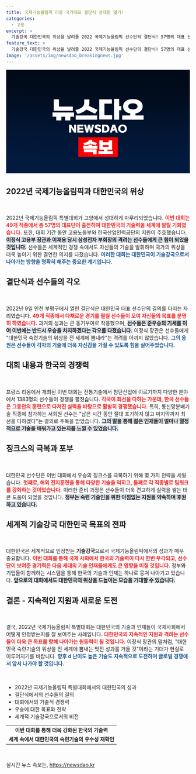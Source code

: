 ```yaml
---
title: 국제기능올림픽 리옹 국가대표 결단식 성대한 열기!
categories:
  - 고용
excerpt: >
  기술강국 대한민국의 위상을 날려줄 2022 국제기능올림픽 선수단의 결단식! 57명의 대표 선수들이 프랑스 리옹에서 세계를 상대로 도전장을 내밀었습니다. 그들의 각오와 포부를 확인해보세요!
feature_text: >
  기술강국 대한민국의 위상을 날려줄 2022 국제기능올림픽 선수단의 결단식! 57명의 대표 선수들이 프랑스 리옹에서 세계를 상대로 도전장을 내밀었습니다. 그들의 각오와 포부를 확인해보세요!
image: '/assets/img/newsdao_breakingnews.jpg'
---
```


<p><img src="/assets/img/newsdao_breakingnews.jpg" alt="flaretime 속보" /></p>

<h2 data-ke-size="size26">2022년 국제기능올림픽과 대한민국의 위상</h2>

<p data-ke-size="size16">&nbsp;</p> 

<p>2022년 국제기능올림픽 특별대회가 고양에서 성대하게 마무리되었습니다. <b><span style="color: #ee2323;">이번 대회는 49개 직종에서 총 57명의 대표단이 출전하여 대한민국의 기술력을 세계에 알릴 기회였습니다.</span></b> 또한, 대회 기간 동안 고용노동부와 한국산업인력공단의 지원이 주효했습니다. <b><span style="background-color: #21538527;">이정식 고용부 장관과 이재용 당시 삼성전자 부회장의 격려는 선수들에게 큰 힘이 되었을 것입니다.</span></b> 선수들은 세계적인 경쟁 속에서도 자신들의 기술을 발휘하며 국가의 위상을 더욱 높이기 위한 결연한 의지를 다졌습니다. <b><span style="color: #1a5490;">이러한 대회는 대한민국이 기술강국으로서 나아가는 방향을 명확히 해주는 중요한 계기입니다.</span></b> </p>

<h2 data-ke-size="size26">결단식과 선수들의 각오</h2>

<p data-ke-size="size16">&nbsp;</p>

<p>2022년 9일 인천 부평구에서 열린 결단식은 대한민국 대표 선수단의 결의를 다지는 자리였습니다. <b><span style="color: #ee2323;">49개 직종에서 다채로운 경기를 펼칠 선수들이 모여 자신들의 목표를 분명히 하였습니다.</span></b> 과거의 성과는 큰 동기부여로 작용했으며, <b><span style="background-color: #21538527;">선수들은 준우승의 기세를 이어 이번에는 반드시 우승을 차지하겠다는 각오를 다졌습니다.</span></b> 이정식 장관은 선수들에게 "대한민국 숙련기술의 위상을 전 세계에 뽐내라"는 격려를 아끼지 않았습니다. <b><span style="color: #1a5490;">그의 응원은 선수들이 각자의 기술에 더욱 자신감을 가질 수 있도록 힘을 실어주었습니다.</span></b> </p>

<h2 data-ke-size="size26">대회 내용과 한국의 경쟁력</h2>

<p data-ke-size="size16">&nbsp;</p>

<p>프랑스 리옹에서 개최된 이번 대회는 전통기술에서 첨단산업에 이르기까지 다양한 분야에서 1383명의 선수들이 경쟁을 펼쳤습니다. <b><span style="color: #ee2323;">각국이 최선을 다하는 가운데, 한국 선수들은 그동안의 훈련으로 다져진 실력을 바탕으로 활발히 경쟁했습니다.</span></b> 특히, 통신망분배기술 직종에 참가하는 서희원 선수는 "남은 시간 동안 절대 포기하지 않고 마지막까지 최선을 다하겠다"는 결의로 주목을 받았습니다. <b><span style="background-color: #21538527;">그의 말을 통해 젊은 인재들이 얼마나 열정적으로 기술을 배워가고 있는지를 느낄 수 있었습니다.</span></b> </p>

<h2 data-ke-size="size26">징크스의 극복과 포부</h2>

<p data-ke-size="size16">&nbsp;</p>

<p>대한민국 선수단은 이번 대회에서 우승의 징크스를 극복하기 위해 몇 가지 전략을 세웠습니다. <b><span style="color: #ee2323;">첫째로, 해외 전지훈련을 통해 다양한 기술을 익히고, 둘째로 각 직종별로 팀워크를 강화하는 것이었습니다.</span></b> 이러한 준비 과정은 선수들이 더욱 견고하게 실력을 쌓는 데 큰 도움이 되었을 것입니다. <b><span style="background-color: #21538527;">정부는 숙련 기술인을 위한 아낌없는 지원을 약속하며 후원하고 있습니다.</span></b>  </p>

<h2 data-ke-size="size26">세계적 기술강국 대한민국 목표의 전파</h2> 

<p data-ke-size="size16">&nbsp;</p>

<p>대한민국은 세계적으로 인정받는 <b>기술강국</b>으로서 국제기능올림픽에서의 성과가 매우 중요합니다. <b><span style="color: #ee2323;">이번 대회를 통해 국제 사회에서 한국의 기술력이 다시 한번 부각되고, 선수단이 보여준 경기력은 다음 세대의 기술 인재들에게도 큰 영향을 미칠 것입니다.</span></b> 정부와 기업들이 함께하는 시스템을 통해 한국의 기술과 인재는 하나로 뭉쳐 나아가고 있습니다. <b><span style="background-color: #21538527;">앞으로의 대회에서도 대한민국의 위상을 드높이는 모습을 기대할 수 있습니다.</span></b> </p>

<h2 data-ke-size="size26">결론 - 지속적인 지원과 새로운 도전</h2>

<p data-ke-size="size16">&nbsp;</p>

<p>결국, 2022년 국제기능올림픽 특별대회는 대한민국의 기술과 인재들이 국제사회에서 어떻게 인정받는지를 잘 보여주는 사례입니다. <b><span style="color: #ee2323;">대한민국의 지속적인 지원과 격려는 선수들이 더욱 큰 목표를 향해 나아가는 원동력이 될 것입니다.</span></b> 이정식 장관의 말처럼, "대한민국 숙련기술의 위상을 전 세계에 뽐내는 멋진 성과를 거둘 것"이라는 기대가 현실로 이루어지기를 바랍니다. <b><span style="color: #1a5490;">향후 d 난이도 높은 기술도 지속적으로 도전하며 글로벌 경쟁에서 앞서 나가야 할 것입니다.</span></b> </p>

<p data-ke-size="size16">&nbsp;</p> 

<ul>
    <li>2022년 국제기능올림픽 특별대회에서의 대한민국의 성과</li>
    <li>결단식에서의 선수들의 결의</li>
    <li>대회에서의 기술적 경쟁력</li>
    <li>우승에 대한 목표와 전략</li>
    <li>세계적 기술강국으로서의 비전</li>
</ul>

<table style="width: 100%;">
    <tr>
        <td style="text-align: center; height: 17px;"><b>이번 대회를 통해 더욱 강화된 한국의 기술력</b></td>
    </tr>
    <tr>
        <td style="text-align: center; height: 17px;"><b>세계 속에서 대한민국의 숙련기술의 우수성 재확인</b></td>
    </tr>
</table>

<p data-ke-size="size16">&nbsp;</p>
실시간 뉴스 속보는, <a href="https://newsdao.kr" rel="dofollow">https://newsdao.kr</a>


